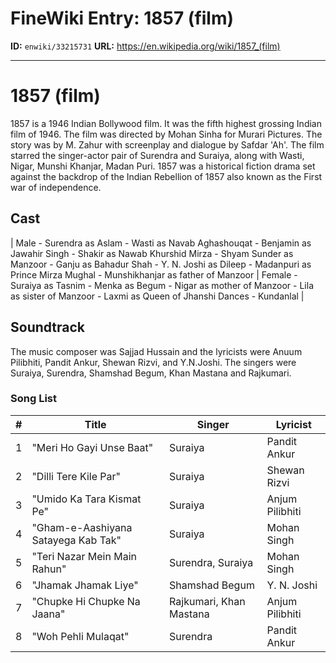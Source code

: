 # FineWiki Entry: 1857 (film)

**ID:** `enwiki/33215731`
**URL:** <https://en.wikipedia.org/wiki/1857_(film)>

--- 

# 1857 (film)
1857   is a 1946 Indian Bollywood film. It was the fifth highest grossing Indian film of 1946. The film was directed by Mohan Sinha for Murari Pictures. The story was by M. Zahur with screenplay and dialogue by Safdar 'Ah'. The film starred the singer-actor pair of Surendra and Suraiya, along with Wasti, Nigar, Munshi Khanjar, Madan Puri.
1857 was a historical fiction drama set against the backdrop of the Indian Rebellion of 1857 also known as the First war of independence.

## Cast
| Male - Surendra as Aslam - Wasti as Navab Aghashouqat - Benjamin as Jawahir Singh - Shakir as Nawab Khurshid Mirza - Shyam Sunder as Manzoor - Ganju as Bahadur Shah - Y. N. Joshi as Dileep - Madanpuri as Prince Mirza Mughal - Munshikhanjar as father of Manzoor | Female - Suraiya as Tasnim - Menka as Begum - Nigar as mother of Manzoor - Lila as sister of Manzoor - Laxmi as Queen of Jhanshi Dances - Kundanlal |


## Soundtrack
The music composer was Sajjad Hussain and the lyricists were Anuum Pilibhiti, Pandit Ankur, Shewan Rizvi, and Y.N.Joshi. The singers were Suraiya, Surendra, Shamshad Begum, Khan Mastana and Rajkumari.

### Song List
| # | Title                               | Singer                  | Lyricist        |
| - | ----------------------------------- | ----------------------- | --------------- |
| 1 | "Meri Ho Gayi Unse Baat"            | Suraiya                 | Pandit Ankur    |
| 2 | "Dilli Tere Kile Par"               | Suraiya                 | Shewan Rizvi    |
| 3 | "Umido Ka Tara Kismat Pe"           | Suraiya                 | Anjum Pilibhiti |
| 4 | "Gham-e-Aashiyana Satayega Kab Tak" | Suraiya                 | Mohan Singh     |
| 5 | "Teri Nazar Mein Main Rahun"        | Surendra, Suraiya       | Mohan Singh     |
| 6 | "Jhamak Jhamak Liye"                | Shamshad Begum          | Y. N. Joshi     |
| 7 | "Chupke Hi Chupke Na Jaana"         | Rajkumari, Khan Mastana | Anjum Pilibhiti |
| 8 | "Woh Pehli Mulaqat"                 | Surendra                | Pandit Ankur    |

